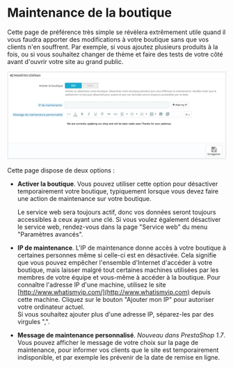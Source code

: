 # Maintenance de la boutique

Cette page de préférence très simple se révèlera extrêmement utile quand il vous faudra apporter des modifications à votre boutique sans que vos clients n'en souffrent. Par exemple, si vous ajoutez plusieurs produits à la fois, ou si vous souhaitez changer de thème et faire des tests de votre côté avant d'ouvrir votre site au grand public.

![](../../../../.gitbook/assets/52298371.png)

Cette page dispose de deux options :

*   **Activer la boutique**. Vous pouvez utiliser cette option pour désactiver temporairement votre boutique, typiquement lorsque vous devez faire une action de maintenance sur votre boutique.

    Le service web sera toujours actif, donc vos données seront toujours accessibles à ceux ayant une clé. Si vous voulez également désactiver le service web, rendez-vous dans la page "Service web" du menu "Paramètres avancés".
* **IP de maintenance**. L'IP de maintenance donne accès à votre boutique à certaines personnes même si celle-ci est en désactivée. Cela signifie que vous pouvez empêcher l'ensemble d'Internet d'accéder à votre boutique, mais laisser malgré tout certaines machines utilisées par les membres de votre équipe et vous-même à accéder à la boutique. Pour connaître l'adresse IP d'une machine, utilisez le site [http://www.whatismyip.com/](http://www.whatismyip.com) depuis cette machine. Cliquez sur le bouton "Ajouter mon IP" pour autoriser votre ordinateur actuel.\
  Si vous souhaitez ajouter plus d'une adresse IP, séparez-les par des virgules ",".
* **Message de maintenance personnalisé**. _Nouveau dans PrestaShop 1.7_. Vous pouvez afficher le message de votre choix sur la page de maintenance, pour informer vos clients que le site est temporairement indisponible, et par exemple les prévenir de la date de remise en ligne.
